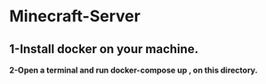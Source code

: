 # Minecraft-Server

**1-Install docker on your machine.**
----------------------------------------
**2-Open a terminal and run docker-compose up , on this directory.**
